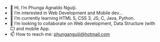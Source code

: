 - 👋 Hi, I’m Phunga Agnaldo Nguiji.
- 👀 I’m interested in Web Development and Mobile dev...
- 🌱 I’m currently learning HTML 5, CSS 3, JS, C, Java, Python.
- 💞️ I’m looking to collaborate on Web development, Data Structure (with C) and mobile App.
- 📫 How to reach me: phunganguiji@hotmail.com

<!---
Agnaldo28/Agnaldo28 is a ✨ special ✨ repository because its `README.md` (this file) appears on your GitHub profile.
You can click the Preview link to take a look at your changes.
--->
